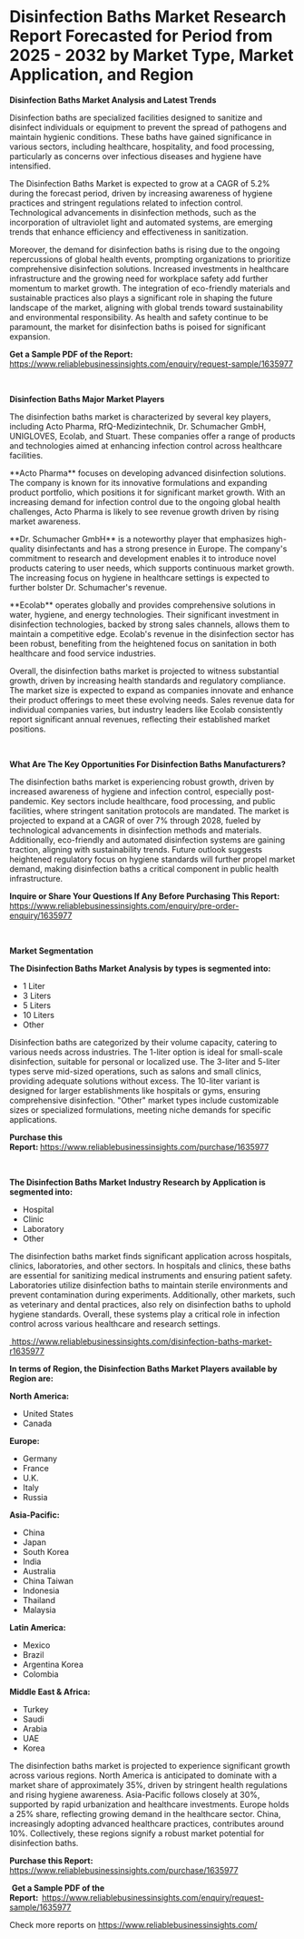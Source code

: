 <p><h1>Disinfection Baths Market Research Report Forecasted for Period from 2025 -  2032 by Market Type, Market Application, and Region</h1></p><p><strong>Disinfection Baths Market Analysis and Latest Trends</strong></p>
<p><p>Disinfection baths are specialized facilities designed to sanitize and disinfect individuals or equipment to prevent the spread of pathogens and maintain hygienic conditions. These baths have gained significance in various sectors, including healthcare, hospitality, and food processing, particularly as concerns over infectious diseases and hygiene have intensified. </p><p>The Disinfection Baths Market is expected to grow at a CAGR of 5.2% during the forecast period, driven by increasing awareness of hygiene practices and stringent regulations related to infection control. Technological advancements in disinfection methods, such as the incorporation of ultraviolet light and automated systems, are emerging trends that enhance efficiency and effectiveness in sanitization. </p><p>Moreover, the demand for disinfection baths is rising due to the ongoing repercussions of global health events, prompting organizations to prioritize comprehensive disinfection solutions. Increased investments in healthcare infrastructure and the growing need for workplace safety add further momentum to market growth. The integration of eco-friendly materials and sustainable practices also plays a significant role in shaping the future landscape of the market, aligning with global trends toward sustainability and environmental responsibility. As health and safety continue to be paramount, the market for disinfection baths is poised for significant expansion.</p></p>
<p><strong>Get a Sample PDF of the Report:&nbsp;</strong> <a href="https://www.reliablebusinessinsights.com/enquiry/request-sample/1635977?utm_campaign=3084&utm_medium=2&utm_source=Github&utm_content=ia&utm_term=23032025&utm_id=disinfection-baths">https://www.reliablebusinessinsights.com/enquiry/request-sample/1635977</a></p>
<p>&nbsp;</p>
<p><strong>Disinfection Baths Major Market Players</strong></p>
<p><p>The disinfection baths market is characterized by several key players, including Acto Pharma, RfQ-Medizintechnik, Dr. Schumacher GmbH, UNIGLOVES, Ecolab, and Stuart. These companies offer a range of products and technologies aimed at enhancing infection control across healthcare facilities.</p><p>**Acto Pharma** focuses on developing advanced disinfection solutions. The company is known for its innovative formulations and expanding product portfolio, which positions it for significant market growth. With an increasing demand for infection control due to the ongoing global health challenges, Acto Pharma is likely to see revenue growth driven by rising market awareness.</p><p>**Dr. Schumacher GmbH** is a noteworthy player that emphasizes high-quality disinfectants and has a strong presence in Europe. The company's commitment to research and development enables it to introduce novel products catering to user needs, which supports continuous market growth. The increasing focus on hygiene in healthcare settings is expected to further bolster Dr. Schumacher's revenue.</p><p>**Ecolab** operates globally and provides comprehensive solutions in water, hygiene, and energy technologies. Their significant investment in disinfection technologies, backed by strong sales channels, allows them to maintain a competitive edge. Ecolab's revenue in the disinfection sector has been robust, benefiting from the heightened focus on sanitation in both healthcare and food service industries.</p><p>Overall, the disinfection baths market is projected to witness substantial growth, driven by increasing health standards and regulatory compliance. The market size is expected to expand as companies innovate and enhance their product offerings to meet these evolving needs. Sales revenue data for individual companies varies, but industry leaders like Ecolab consistently report significant annual revenues, reflecting their established market positions.</p></p>
<p>&nbsp;</p>
<p><strong>What Are The Key Opportunities For Disinfection Baths Manufacturers?</strong></p>
<p><p>The disinfection baths market is experiencing robust growth, driven by increased awareness of hygiene and infection control, especially post-pandemic. Key sectors include healthcare, food processing, and public facilities, where stringent sanitation protocols are mandated. The market is projected to expand at a CAGR of over 7% through 2028, fueled by technological advancements in disinfection methods and materials. Additionally, eco-friendly and automated disinfection systems are gaining traction, aligning with sustainability trends. Future outlook suggests heightened regulatory focus on hygiene standards will further propel market demand, making disinfection baths a critical component in public health infrastructure.</p></p>
<p><strong>Inquire or Share Your Questions If Any Before Purchasing This Report:</strong> <a href="https://www.reliablebusinessinsights.com/enquiry/pre-order-enquiry/1635977?utm_campaign=3084&utm_medium=2&utm_source=Github&utm_content=ia&utm_term=23032025&utm_id=disinfection-baths">https://www.reliablebusinessinsights.com/enquiry/pre-order-enquiry/1635977</a></p>
<p>&nbsp;</p>
<p><strong>Market Segmentation</strong></p>
<p><strong>The Disinfection Baths Market Analysis by types is segmented into:</strong></p>
<p><ul><li>1 Liter</li><li>3 Liters</li><li>5 Liters</li><li>10 Liters</li><li>Other</li></ul></p>
<p><p>Disinfection baths are categorized by their volume capacity, catering to various needs across industries. The 1-liter option is ideal for small-scale disinfection, suitable for personal or localized use. The 3-liter and 5-liter types serve mid-sized operations, such as salons and small clinics, providing adequate solutions without excess. The 10-liter variant is designed for larger establishments like hospitals or gyms, ensuring comprehensive disinfection. "Other" market types include customizable sizes or specialized formulations, meeting niche demands for specific applications.</p></p>
<p><strong>Purchase this Report:&nbsp;</strong><a href="https://www.reliablebusinessinsights.com/purchase/1635977?utm_campaign=3084&utm_medium=2&utm_source=Github&utm_content=ia&utm_term=23032025&utm_id=disinfection-baths">https://www.reliablebusinessinsights.com/purchase/1635977</a></p>
<p>&nbsp;</p>
<p><strong>The Disinfection Baths Market Industry Research by Application is segmented into:</strong></p>
<p><ul><li>Hospital</li><li>Clinic</li><li>Laboratory</li><li>Other</li></ul></p>
<p><p>The disinfection baths market finds significant application across hospitals, clinics, laboratories, and other sectors. In hospitals and clinics, these baths are essential for sanitizing medical instruments and ensuring patient safety. Laboratories utilize disinfection baths to maintain sterile environments and prevent contamination during experiments. Additionally, other markets, such as veterinary and dental practices, also rely on disinfection baths to uphold hygiene standards. Overall, these systems play a critical role in infection control across various healthcare and research settings.</p></p>
<p><a href="https://www.reliablebusinessinsights.com/disinfection-baths-market-r1635977?utm_campaign=3084&utm_medium=2&utm_source=Github&utm_content=ia&utm_term=23032025&utm_id=disinfection-baths">&nbsp;https://www.reliablebusinessinsights.com/disinfection-baths-market-r1635977</a></p>
<p><strong>In terms of Region, the Disinfection Baths Market Players available by Region are:</strong></p>
<p>
    <p> <strong> North America: </strong>
        <ul>
            <li>United States</li>
            <li>Canada</li>
        </ul>
        </p> 
    <p> <strong> Europe: </strong>
        <ul>
            <li>Germany</li>
            <li>France</li>
            <li>U.K.</li>
            <li>Italy</li>
            <li>Russia</li>
        </ul>
        </p> 
    <p> <strong> Asia-Pacific: </strong>
        <ul>
            <li>China</li>
            <li>Japan</li>
            <li>South Korea</li>
            <li>India</li>
            <li>Australia</li>
            <li>China Taiwan</li>
            <li>Indonesia</li>
            <li>Thailand</li>
            <li>Malaysia</li>
        </ul>
        </p> 
    <p> <strong> Latin America: </strong>
        <ul>
            <li>Mexico</li>
            <li>Brazil</li>
            <li>Argentina Korea</li>
            <li>Colombia</li>
        </ul>
        </p> 
    <p> <strong> Middle East & Africa: </strong>
        <ul>
            <li>Turkey</li>
            <li>Saudi</li>
            <li>Arabia</li>
            <li>UAE</li>
            <li>Korea</li>
        </ul>
    </p>
    </p>
<p><p>The disinfection baths market is projected to experience significant growth across various regions. North America is anticipated to dominate with a market share of approximately 35%, driven by stringent health regulations and rising hygiene awareness. Asia-Pacific follows closely at 30%, supported by rapid urbanization and healthcare investments. Europe holds a 25% share, reflecting growing demand in the healthcare sector. China, increasingly adopting advanced healthcare practices, contributes around 10%. Collectively, these regions signify a robust market potential for disinfection baths.</p></p>
<p><strong>Purchase this Report: </strong><a href="https://www.reliablebusinessinsights.com/purchase/1635977?utm_campaign=3084&utm_medium=2&utm_source=Github&utm_content=ia&utm_term=23032025&utm_id=disinfection-baths">https://www.reliablebusinessinsights.com/purchase/1635977</a></p>
<p>&nbsp;<strong>Get a Sample PDF of the Report:&nbsp;&nbsp;</strong><a href="https://www.reliablebusinessinsights.com/enquiry/request-sample/1635977?utm_campaign=3084&utm_medium=2&utm_source=Github&utm_content=ia&utm_term=23032025&utm_id=disinfection-baths">https://www.reliablebusinessinsights.com/enquiry/request-sample/1635977</a></p>
<p><strong></strong></p>
<p>Check more reports on <a href="https://www.reliablebusinessinsights.com/?utm_campaign=3084&utm_medium=2&utm_source=Github&utm_content=ia&utm_term=23032025&utm_id=disinfection-baths">https://www.reliablebusinessinsights.com/</a></p>